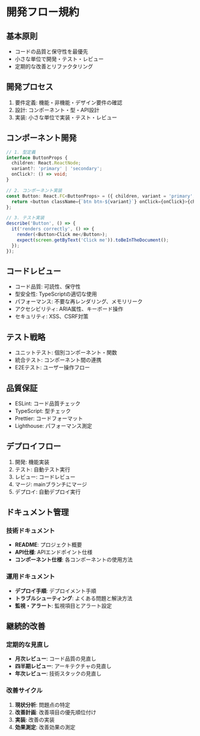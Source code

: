 # 開発フロー規約

## 基本原則
- コードの品質と保守性を最優先
- 小さな単位で開発・テスト・レビュー
- 定期的な改善とリファクタリング

## 開発プロセス
1. 要件定義: 機能・非機能・デザイン要件の確認
2. 設計: コンポーネント・型・API設計
3. 実装: 小さな単位で実装・テスト・レビュー

## コンポーネント開発
```typescript
// 1. 型定義
interface ButtonProps {
  children: React.ReactNode;
  variant?: 'primary' | 'secondary';
  onClick?: () => void;
}

// 2. コンポーネント実装
const Button: React.FC<ButtonProps> = ({ children, variant = 'primary', onClick }) => {
  return <button className={`btn btn-${variant}`} onClick={onClick}>{children}</button>;
};

// 3. テスト実装
describe('Button', () => {
  it('renders correctly', () => {
    render(<Button>Click me</Button>);
    expect(screen.getByText('Click me')).toBeInTheDocument();
  });
});
```

## コードレビュー
- コード品質: 可読性、保守性
- 型安全性: TypeScriptの適切な使用
- パフォーマンス: 不要な再レンダリング、メモリリーク
- アクセシビリティ: ARIA属性、キーボード操作
- セキュリティ: XSS、CSRF対策

## テスト戦略
- ユニットテスト: 個別コンポーネント・関数
- 統合テスト: コンポーネント間の連携
- E2Eテスト: ユーザー操作フロー

## 品質保証
- ESLint: コード品質チェック
- TypeScript: 型チェック
- Prettier: コードフォーマット
- Lighthouse: パフォーマンス測定

## デプロイフロー
1. 開発: 機能実装
2. テスト: 自動テスト実行
3. レビュー: コードレビュー
4. マージ: mainブランチにマージ
5. デプロイ: 自動デプロイ実行

## ドキュメント管理

### 技術ドキュメント
- **README**: プロジェクト概要
- **API仕様**: APIエンドポイント仕様
- **コンポーネント仕様**: 各コンポーネントの使用方法

### 運用ドキュメント
- **デプロイ手順**: デプロイメント手順
- **トラブルシューティング**: よくある問題と解決方法
- **監視・アラート**: 監視項目とアラート設定

## 継続的改善

### 定期的な見直し
- **月次レビュー**: コード品質の見直し
- **四半期レビュー**: アーキテクチャの見直し
- **年次レビュー**: 技術スタックの見直し

### 改善サイクル
1. **現状分析**: 問題点の特定
2. **改善計画**: 改善項目の優先順位付け
3. **実装**: 改善の実装
4. **効果測定**: 改善効果の測定
